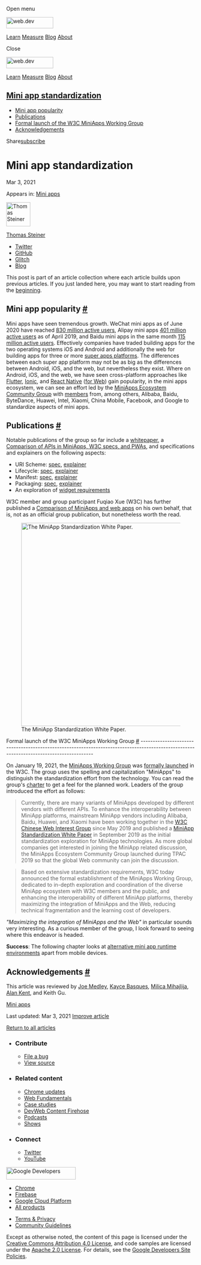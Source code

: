<span class="w-tooltip w-tooltip--left">Open menu</span>

<a href="/" class="gc-analytics-event header-default__logo-link"><img src="/images/lockup.svg" alt="web.dev" class="header-default__logo" width="125" height="30" /></a>

<a href="/learn/" class="gc-analytics-event header-default__link">Learn</a> <a href="/measure/" class="gc-analytics-event header-default__link">Measure</a> <a href="/blog/" class="gc-analytics-event header-default__link">Blog</a> <a href="/about/" class="gc-analytics-event header-default__link">About</a>

<span class="w-tooltip">Close</span>

<a href="/" class="gc-analytics-event"><img src="/images/lockup.svg" alt="web.dev" class="drawer-default__logo" width="125" height="30" /></a>

<a href="/learn/" class="gc-analytics-event drawer-default__link">Learn</a> <a href="/measure/" class="gc-analytics-event drawer-default__link">Measure</a> <a href="/blog/" class="gc-analytics-event drawer-default__link">Blog</a> <a href="/about/" class="gc-analytics-event drawer-default__link">About</a>

<a href="#mini-app-standardization" class="w-toc__header--link">Mini app standardization</a>
--------------------------------------------------------------------------------------------

-   [Mini app popularity](#mini-app-popularity)
-   [Publications](#publications)
-   [Formal launch of the W3C MiniApps Working Group](#formal-launch-of-the-w3c-miniapps-working-group)
-   [Acknowledgements](#acknowledgements)

Share<a href="/newsletter/" class="gc-analytics-event w-actions__fab w-actions__fab--subscribe"><span>subscribe</span></a>

Mini app standardization
========================

Mar 3, 2021

<span class="w-post-signpost__title">Appears in:</span> <a href="/mini-apps" class="w-post-signpost__link">Mini apps</a>

[<img src="https://web-dev.imgix.net/image/admin/8PLpVmFef6mj72MVWeiN.jpg?auto=format&amp;fit=crop&amp;h=64&amp;w=64" alt="Thomas Steiner" class="w-author__image" sizes="(min-width: 64px) 64px, calc(100vw - 48px)" srcset="https://web-dev.imgix.net/image/admin/8PLpVmFef6mj72MVWeiN.jpg?fit=crop&amp;h=64&amp;w=64&amp;auto=format&amp;dpr=1&amp;q=75, https://web-dev.imgix.net/image/admin/8PLpVmFef6mj72MVWeiN.jpg?fit=crop&amp;h=64&amp;w=64&amp;auto=format&amp;dpr=2&amp;q=50 2x, https://web-dev.imgix.net/image/admin/8PLpVmFef6mj72MVWeiN.jpg?fit=crop&amp;h=64&amp;w=64&amp;auto=format&amp;dpr=3&amp;q=35 3x, https://web-dev.imgix.net/image/admin/8PLpVmFef6mj72MVWeiN.jpg?fit=crop&amp;h=64&amp;w=64&amp;auto=format&amp;dpr=4&amp;q=23 4x, https://web-dev.imgix.net/image/admin/8PLpVmFef6mj72MVWeiN.jpg?fit=crop&amp;h=64&amp;w=64&amp;auto=format&amp;dpr=5&amp;q=20 5x" width="64" height="64" />](/authors/thomassteiner/)

<a href="/authors/thomassteiner/" class="w-author__name-link">Thomas Steiner</a>

-   <a href="https://twitter.com/tomayac" class="w-author__link">Twitter</a>
-   <a href="https://github.com/tomayac" class="w-author__link">GitHub</a>
-   <a href="https://glitch.com/@tomayac" class="w-author__link">Glitch</a>
-   <a href="https://blog.tomayac.com/" class="w-author__link">Blog</a>

This post is part of an article collection where each article builds upon previous articles. If you just landed here, you may want to start reading from the [beginning](/mini-app-super-apps/).

Mini app popularity <a href="#mini-app-popularity" class="w-headline-link">#</a>
--------------------------------------------------------------------------------

Mini apps have seen tremendous growth. WeChat mini apps as of June 2020 have reached [830 million active users](https://www.questmobile.com.cn/research/report-new/122), Alipay mini apps [401 million active users](https://kr-asia.com/the-mau-of-wechat-alipay-and-baidus-mini-programs-now-add-up-to-more-than-1-billion) as of April 2019, and Baidu mini apps in the same month [115 million active users](https://kr-asia.com/the-mau-of-wechat-alipay-and-baidus-mini-programs-now-add-up-to-more-than-1-billion). Effectively companies have traded building apps for the two operating systems iOS and Android and additionally the web for building apps for three or more [super apps platforms](/mini-app-super-apps/#for-mini-apps-you-need-super-apps). The differences between each super app platform may not be as big as the differences between Android, iOS, and the web, but nevertheless they exist. Where on Android, iOS, and the web, we have seen cross-platform approaches like [Flutter](https://flutter.dev/), [Ionic](https://ionicframework.com/), and [React Native](https://reactnative.dev/) ([for Web](https://github.com/necolas/react-native-web)) gain popularity, in the mini apps ecosystem, we can see an effort led by the [MiniApps Ecosystem Community Group](https://www.w3.org/community/miniapps/) with [members](https://www.w3.org/community/miniapps/participants) from, among others, Alibaba, Baidu, ByteDance, Huawei, Intel, Xiaomi, China Mobile, Facebook, and Google to standardize aspects of mini apps.

Publications <a href="#publications" class="w-headline-link">#</a>
------------------------------------------------------------------

Notable publications of the group so far include a [whitepaper](https://w3c.github.io/miniapp/white-paper/), a [Comparison of APIs in MiniApps, W3C specs, and PWAs](https://www.w3.org/TR/mini-app-white-paper/comparison.html), and specifications and explainers on the following aspects:

-   URI Scheme: [spec](https://w3c.github.io/miniapp/specs/uri/), [explainer](https://github.com/w3c/miniapp/blob/gh-pages/specs/uri/docs/explainer.md)
-   Lifecycle: [spec](https://w3c.github.io/miniapp/specs/lifecycle/), [explainer](https://github.com/w3c/miniapp/blob/gh-pages/specs/lifecycle/docs/explainer.md)
-   Manifest: [spec](https://w3c.github.io/miniapp/specs/manifest/), [explainer](https://github.com/w3c/miniapp/blob/gh-pages/specs/manifest/docs/explainer.md)
-   Packaging: [spec](https://w3c.github.io/miniapp/specs/packaging/), [explainer](https://github.com/w3c/miniapp/blob/gh-pages/specs/packaging/docs/explainer.md)
-   An exploration of [widget requirements](https://w3c.github.io/miniapp/specs/widget-req/)

W3C member and group participant Fuqiao Xue (W3C) has further published a [Comparison of MiniApps and web apps](https://xfq.github.io/miniapp-comparison/) on his own behalf, that is, not as an official group publication, but nonetheless worth the read.

<figure><img src="https://web-dev.imgix.net/image/tcFciHGuF3MxnTr1y5ue01OGLBn2/NW2O3YZ3kxJPPeFr4Jw6.png?auto=format" alt="The MiniApp Standardization White Paper." sizes="(min-width: 800px) 800px, calc(100vw - 48px)" srcset="https://web-dev.imgix.net/image/tcFciHGuF3MxnTr1y5ue01OGLBn2/NW2O3YZ3kxJPPeFr4Jw6.png?auto=format&amp;w=200 200w, https://web-dev.imgix.net/image/tcFciHGuF3MxnTr1y5ue01OGLBn2/NW2O3YZ3kxJPPeFr4Jw6.png?auto=format&amp;w=228 228w, https://web-dev.imgix.net/image/tcFciHGuF3MxnTr1y5ue01OGLBn2/NW2O3YZ3kxJPPeFr4Jw6.png?auto=format&amp;w=260 260w, https://web-dev.imgix.net/image/tcFciHGuF3MxnTr1y5ue01OGLBn2/NW2O3YZ3kxJPPeFr4Jw6.png?auto=format&amp;w=296 296w, https://web-dev.imgix.net/image/tcFciHGuF3MxnTr1y5ue01OGLBn2/NW2O3YZ3kxJPPeFr4Jw6.png?auto=format&amp;w=338 338w, https://web-dev.imgix.net/image/tcFciHGuF3MxnTr1y5ue01OGLBn2/NW2O3YZ3kxJPPeFr4Jw6.png?auto=format&amp;w=385 385w, https://web-dev.imgix.net/image/tcFciHGuF3MxnTr1y5ue01OGLBn2/NW2O3YZ3kxJPPeFr4Jw6.png?auto=format&amp;w=439 439w, https://web-dev.imgix.net/image/tcFciHGuF3MxnTr1y5ue01OGLBn2/NW2O3YZ3kxJPPeFr4Jw6.png?auto=format&amp;w=500 500w, https://web-dev.imgix.net/image/tcFciHGuF3MxnTr1y5ue01OGLBn2/NW2O3YZ3kxJPPeFr4Jw6.png?auto=format&amp;w=571 571w, https://web-dev.imgix.net/image/tcFciHGuF3MxnTr1y5ue01OGLBn2/NW2O3YZ3kxJPPeFr4Jw6.png?auto=format&amp;w=650 650w, https://web-dev.imgix.net/image/tcFciHGuF3MxnTr1y5ue01OGLBn2/NW2O3YZ3kxJPPeFr4Jw6.png?auto=format&amp;w=741 741w, https://web-dev.imgix.net/image/tcFciHGuF3MxnTr1y5ue01OGLBn2/NW2O3YZ3kxJPPeFr4Jw6.png?auto=format&amp;w=845 845w, https://web-dev.imgix.net/image/tcFciHGuF3MxnTr1y5ue01OGLBn2/NW2O3YZ3kxJPPeFr4Jw6.png?auto=format&amp;w=964 964w, https://web-dev.imgix.net/image/tcFciHGuF3MxnTr1y5ue01OGLBn2/NW2O3YZ3kxJPPeFr4Jw6.png?auto=format&amp;w=1098 1098w, https://web-dev.imgix.net/image/tcFciHGuF3MxnTr1y5ue01OGLBn2/NW2O3YZ3kxJPPeFr4Jw6.png?auto=format&amp;w=1252 1252w, https://web-dev.imgix.net/image/tcFciHGuF3MxnTr1y5ue01OGLBn2/NW2O3YZ3kxJPPeFr4Jw6.png?auto=format&amp;w=1428 1428w, https://web-dev.imgix.net/image/tcFciHGuF3MxnTr1y5ue01OGLBn2/NW2O3YZ3kxJPPeFr4Jw6.png?auto=format&amp;w=1600 1600w" width="800" height="540" /><figcaption>The MiniApp Standardization White Paper.</figcaption></figure>Formal launch of the W3C MiniApps Working Group <a href="#formal-launch-of-the-w3c-miniapps-working-group" class="w-headline-link">#</a>
----------------------------------------------------------------------------------------------------------------------------------------

On January 19, 2021, the [MiniApps Working Group](https://www.w3.org/2021/miniapps/) was [formally launched](https://www.w3.org/blog/2021/01/w3c-launches-the-miniapps-working-group/) in the W3C. The group uses the spelling and capitalization "MiniApps" to distinguish the standardization effort from the technology. You can read the group's [charter](https://www.w3.org/2021/01/miniapps-wg-charter.html) to get a feel for the planned work. Leaders of the group introduced the effort as follows:

> Currently, there are many variants of MiniApps developed by different vendors with different APIs. To enhance the interoperability between MiniApp platforms, mainstream MiniApp vendors including Alibaba, Baidu, Huawei, and Xiaomi have been working together in the [W3C Chinese Web Interest Group](https://www.w3.org/2018/chinese-web-ig/index.html) since May 2019 and published a [MiniApp Standardization White Paper](https://www.w3.org/TR/mini-app-white-paper/) in September 2019 as the initial standardization exploration for MiniApp technologies. As more global companies get interested in joining the MiniApp related discussion, the MiniApps Ecosystem Community Group launched during TPAC 2019 so that the global Web community can join the discussion.

> Based on extensive standardization requirements, W3C today announced the formal establishment of the MiniApps Working Group, dedicated to in-depth exploration and coordination of the diverse MiniApp ecosystem with W3C members and the public, and enhancing the interoperability of different MiniApp platforms, thereby maximizing the integration of MiniApps and the Web, reducing technical fragmentation and the learning cost of developers.

*"Maximizing the integration of MiniApps and the Web"* in particular sounds very interesting. As a curious member of the group, I look forward to seeing where this endeavor is headed.

**Success**: The following chapter looks at [alternative mini app runtime environments](/mini-app-alternative-runtime-environments/) apart from mobile devices.

Acknowledgements <a href="#acknowledgements" class="w-headline-link">#</a>
--------------------------------------------------------------------------

This article was reviewed by [Joe Medley](https://github.com/jpmedley), [Kayce Basques](https://github.com/kaycebasques), [Milica Mihajlija](https://github.com/mihajlija), [Alan Kent](https://github.com/alankent), and Keith Gu.

<a href="/tags/mini-apps/" class="w-chip">Mini apps</a>

<span class="w-mr--sm">Last updated: Mar 3, 2021 </span>[Improve article](https://github.com/GoogleChrome/web.dev/blob/master/src/site/content/en/mini-apps/mini-app-standardization/index.md)

<a href="/mini-apps" class="gc-analytics-event w-article-navigation__link w-article-navigation__link--back w-article-navigation__link--single">Return to all articles</a>

-   ### Contribute

    -   <a href="https://github.com/GoogleChrome/web.dev/issues/new?assignees=&amp;labels=bug&amp;template=bug_report.md&amp;title=" class="w-footer__linkbox-link">File a bug</a>
    -   <a href="https://github.com/googlechrome/web.dev" class="w-footer__linkbox-link">View source</a>

-   ### Related content

    -   <a href="https://blog.chromium.org/" class="w-footer__linkbox-link">Chrome updates</a>
    -   <a href="https://developers.google.com/web/" class="w-footer__linkbox-link">Web Fundamentals</a>
    -   <a href="https://developers.google.com/web/showcase/" class="w-footer__linkbox-link">Case studies</a>
    -   <a href="https://devwebfeed.appspot.com/" class="w-footer__linkbox-link">DevWeb Content Firehose</a>
    -   <a href="/podcasts/" class="w-footer__linkbox-link">Podcasts</a>
    -   <a href="/shows/" class="w-footer__linkbox-link">Shows</a>

-   ### Connect

    -   <a href="https://www.twitter.com/ChromiumDev" class="w-footer__linkbox-link">Twitter</a>
    -   <a href="https://www.youtube.com/user/ChromeDevelopers" class="w-footer__linkbox-link">YouTube</a>

<a href="https://developers.google.com/" class="w-footer__utility-logo-link"><img src="/images/lockup-color.png" alt="Google Developers" class="w-footer__utility-logo" width="185" height="33" /></a>

-   <a href="https://developer.chrome.com/" class="w-footer__utility-link">Chrome</a>
-   <a href="https://firebase.google.com/" class="w-footer__utility-link">Firebase</a>
-   <a href="https://cloud.google.com/" class="w-footer__utility-link">Google Cloud Platform</a>
-   <a href="https://developers.google.com/products" class="w-footer__utility-link">All products</a>

<!-- -->

-   <a href="https://policies.google.com/" class="w-footer__utility-link">Terms &amp; Privacy</a>
-   <a href="/community-guidelines/" class="w-footer__utility-link">Community Guidelines</a>

Except as otherwise noted, the content of this page is licensed under the [Creative Commons Attribution 4.0 License](https://creativecommons.org/licenses/by/4.0/), and code samples are licensed under the [Apache 2.0 License](https://www.apache.org/licenses/LICENSE-2.0). For details, see the [Google Developers Site Policies](https://developers.google.com/terms/site-policies).
